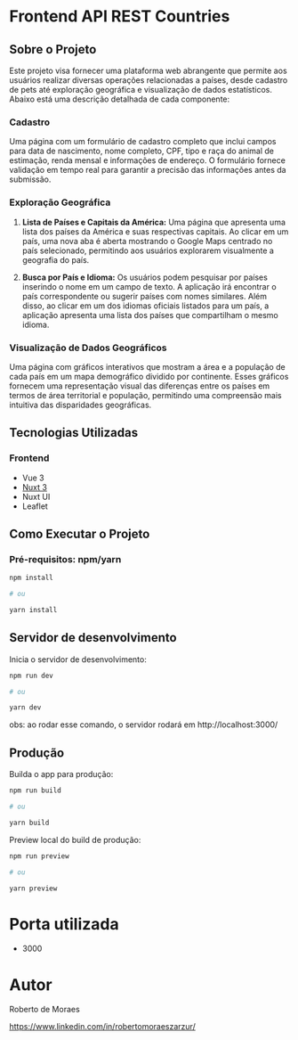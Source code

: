# Frontend API REST Countries

## Sobre o Projeto

Este projeto visa fornecer uma plataforma web abrangente que permite aos usuários realizar diversas operações relacionadas a países, desde cadastro de pets até exploração geográfica e visualização de dados estatísticos. Abaixo está uma descrição detalhada de cada componente:

### Cadastro

Uma página com um formulário de cadastro completo que inclui campos para data de nascimento, nome completo, CPF, tipo e raça do animal de estimação, renda mensal e informações de endereço. O formulário fornece validação em tempo real para garantir a precisão das informações antes da submissão.

### Exploração Geográfica

1. **Lista de Países e Capitais da América:** Uma página que apresenta uma lista dos países da América e suas respectivas capitais. Ao clicar em um país, uma nova aba é aberta mostrando o Google Maps centrado no país selecionado, permitindo aos usuários explorarem visualmente a geografia do país.
   
2. **Busca por País e Idioma:** Os usuários podem pesquisar por países inserindo o nome em um campo de texto. A aplicação irá encontrar o país correspondente ou sugerir países com nomes similares. Além disso, ao clicar em um dos idiomas oficiais listados para um país, a aplicação apresenta uma lista dos países que compartilham o mesmo idioma.

### Visualização de Dados Geográficos

Uma página com gráficos interativos que mostram a área e a população de cada país em um mapa demográfico dividido por continente. Esses gráficos fornecem uma representação visual das diferenças entre os países em termos de área territorial e população, permitindo uma compreensão mais intuitiva das disparidades geográficas.

## Tecnologias Utilizadas

### Frontend
- Vue 3
- [Nuxt 3](https://nuxt.com/docs/getting-started/introduction)
- Nuxt UI
- Leaflet

## Como Executar o Projeto

### Pré-requisitos: npm/yarn

```bash
npm install

# ou

yarn install
```

## Servidor de desenvolvimento

Inicia o servidor de desenvolvimento:

```bash
npm run dev

# ou

yarn dev
```

obs: ao rodar esse comando, o servidor rodará em http://localhost:3000/
## Produção

Builda o app para produção:

```bash
npm run build

# ou

yarn build
```

Preview local do build de produção:

```bash
npm run preview

# ou

yarn preview
```

# Porta utilizada
- 3000

# Autor

Roberto de Moraes

https://www.linkedin.com/in/robertomoraeszarzur/
